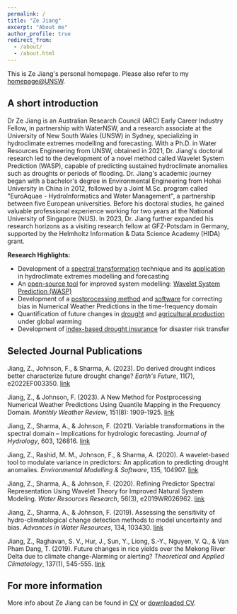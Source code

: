 ```yaml
---
permalink: /
title: "Ze Jiang"
excerpt: "About me"
author_profile: true
redirect_from: 
  - /about/
  - /about.html
---
```


This is Ze Jiang's personal homepage. Please also refer to my [homepage@UNSW](https://research.unsw.edu.au/people/dr-ze-jiang). 

## A short introduction
Dr Ze Jiang is an Australian Research Council (ARC) Early Career Industry Fellow, in partnership with WaterNSW, and a research associate at the University of New South Wales (UNSW) in Sydney, specializing in hydroclimate extremes modelling and forecasting. With a Ph.D. in Water Resources Engineering from UNSW, obtained in 2021, Dr. Jiang's doctoral research led to the development of a novel method called Wavelet System Prediction (WASP), capable of predicting sustained hydroclimate anomalies such as droughts or periods of flooding. Dr. Jiang's academic journey began with a bachelor's degree in Environmental Engineering from Hohai University in China in 2012, followed by a Joint M.Sc. program called "EuroAquae - HydroInformatics and Water Management", a partnership between five European universities. Before his doctoral studies, he gained valuable professional experience working for two years at the National University of Singapore (NUS). In 2023, Dr. Jiang further expanded his research horizons as a visiting research fellow at GFZ-Potsdam in Germany, supported by the Helmholtz Information & Data Science Academy (HIDA) grant.

<b>Research Highlights:</b>
* Development of a [spectral transformation](https://doi.org/10.1029/2019WR026962) technique and its [application](https://doi.org/10.1016/j.jhydrol.2021.126816) in hydroclimate extremes modelling and forecasting
* An [open-source tool](https://cran.r-project.org/web/packages/WASP/index.html) for improved system modelling: [Wavelet System Prediction (WASP)](https://doi.org/10.1016/j.envsoft.2020.104907)
* Development of a [postprocessing method](https://doi.org/10.1175/MWR-D-22-0217.1) and [software](https://fmh1art.github.io/software/WQM/) for correcting bias in Numerical Weather Predictions in the time-frequency domain
* Quantification of future changes in [drought](https://doi.org/10.1029/2022EF003350) and [agricultural production](https://doi.org/10.1007/s00704-018-2617-z) under global warming
* Development of [index-based drought insurance](https://doi.org/10.1108/AFR-02-2020-0020) for disaster risk transfer

## Selected Journal Publications
Jiang, Z., Johnson, F., & Sharma, A. (2023). Do derived drought indices better characterize future drought change? *Earth's Future*, 11(7), e2022EF003350. [link](https://doi.org/10.1029/2022EF003350)

Jiang, Z., & Johnson, F. (2023). A New Method for Postprocessing Numerical Weather Predictions Using Quantile Mapping in the Frequency Domain. *Monthly Weather Review*, 151(8): 1909-1925. [link](https://doi.org/10.1175/MWR-D-22-0217.1)

Jiang, Z., Sharma, A., & Johnson, F. (2021). Variable transformations in the spectral domain – Implications for hydrologic forecasting. *Journal of Hydrology*, 603, 126816. [link](https://doi.org/10.1016/j.jhydrol.2021.126816)

Jiang, Z., Rashid, M. M., Johnson, F., & Sharma, A. (2020). A wavelet-based tool to modulate variance in predictors: An application to predicting drought anomalies. *Environmental Modelling & Software*, 135, 104907. [link](https://doi.org/10.1016/j.envsoft.2020.104907)

Jiang, Z., Sharma, A., & Johnson, F. (2020). Refining Predictor Spectral Representation Using Wavelet Theory for Improved Natural System Modeling. *Water Resources Research*, 56(3), e2019WR026962. [link](https://doi.org/10.1029/2019WR026962)

Jiang, Z., Sharma, A., & Johnson, F. (2019). Assessing the sensitivity of hydro-climatological change detection methods to model uncertainty and bias. *Advances in Water Resources*, 134, 103430. [link](https://doi.org/10.1016/j.advwatres.2019.103430)

Jiang, Z., Raghavan, S. V., Hur, J., Sun, Y., Liong, S.-Y., Nguyen, V. Q., & Van Pham Dang, T. (2019). Future changes in rice yields over the Mekong River Delta due to climate change-Alarming or alerting? *Theoretical and Applied Climatology*, 137(1), 545-555. [link](https://doi.org/10.1007/s00704-018-2617-z)

## For more information
More info about Ze Jiang can be found in [CV](https://fmh1art.github.io/cv/) or [downloaded CV](http://fmh1art.github.io/files/CV_ZeJIANG.pdf).
